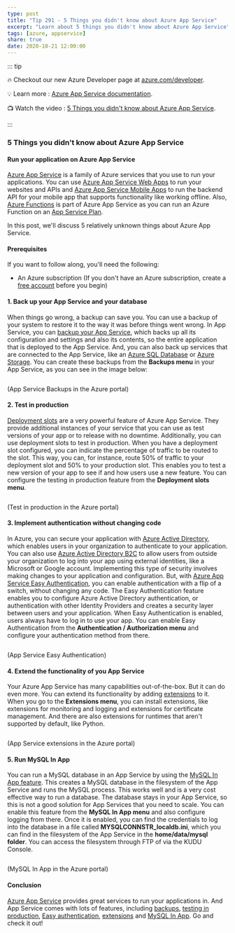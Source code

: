 ```yaml
---
type: post
title: "Tip 291 - 5 Things you didn't know about Azure App Service"
excerpt: "Learn about 5 things you didn't know about Azure App Service"
tags: [azure, appservice]
share: true
date: 2020-10-21 12:00:00
---
```


::: tip 

:fire: Checkout our new Azure Developer page at [azure.com/developer](https://azure.com/developer?WT.mc_id=azure-azuredevtips-azureappsdev).

:bulb: Learn more : [Azure App Service documentation](https://docs.microsoft.com/azure/app-service/?WT.mc_id=docs-azuredevtips-azureappsdev). 

:tv: Watch the video : [5 Things you didn't know about Azure App Service](https://youtu.be/2CLcw-PXXa4?WT.mc_id=youtube-azuredevtips-azureappsdev).

:::

### 5 Things you didn't know about Azure App Service

#### Run your application on Azure App Service
[Azure App Service](https://azure.microsoft.com/services/app-service/?WT.mc_id=azure-azuredevtips-azureappsdev) is a family of Azure services that you use to run your applications. You can use [Azure App Service Web Apps](https://azure.microsoft.com/services/app-service/web/?WT.mc_id=azure-azuredevtips-azureappsdev) to run your websites and APIs and [Azure App Service Mobile Apps](https://azure.microsoft.com/services/app-service/mobile/?WT.mc_id=azure-azuredevtips-azureappsdev) to run the backend API for your mobile app that supports functionality like working offline. Also, [Azure Functions](https://azure.microsoft.com/services/functions/) is part of Azure App Service as you can run an Azure Function on an [App Service Plan](https://docs.microsoft.com/azure/app-service/overview-hosting-plans?WT.mc_id=docs-azuredevtips-azureappsdev). 

In this post, we'll discuss 5 relatively unknown things about Azure App Service. 

#### Prerequisites
If you want to follow along, you'll need the following:
* An Azure subscription (If you don't have an Azure subscription, create a [free account](https://azure.microsoft.com/free/?WT.mc_id=azure-azuredevtips-azureappsdev) before you begin)

#### 1. Back up your App Service and your database
When things go wrong, a backup can save you. You can use a backup of your system to restore it to the way it was before things went wrong. In App Service, you can [backup your App Service](https://docs.microsoft.com/azure/app-service/manage-backup?WT.mc_id=docs-azuredevtips-azureappsdev), which backs up all its configuration and settings and also its contents, so the entire application that is deployed to the App Service. And, you can also back up services that are connected to the App Service, like an [Azure SQL Database](https://azure.microsoft.com/services/sql-database/?WT.mc_id=azure-azuredevtips-azureappsdev) or [Azure Storage](https://azure.microsoft.com/services/storage/?WT.mc_id=azure-azuredevtips-azureappsdev). You can create these backups from the **Backups menu** in your App Service, as you can see in the image below:

<img :src="$withBase('/files/77backup.png')">

(App Service Backups in the Azure portal)

#### 2. Test in production
[Deployment slots](https://docs.microsoft.com/azure/app-service/deploy-staging-slots?WT.mc_id=docs-azuredevtips-azureappsdev) are a very powerful feature of Azure App Service. They provide additional instances of your service that you can use as test versions of your app or to release with no downtime. Additionally, you can use deployment slots to test in production. When you have a deployment slot configured, you can indicate the percentage of traffic to be routed to the slot. This way, you can, for instance, route 50% of traffic to your deployment slot and 50% to your production slot. This enables you to test a new version of your app to see if and how users use a new feature. You can configure the testing in production feature from the **Deployment slots menu**. 

<img :src="$withBase('/files/77testinproduction.png')">

(Test in production in the Azure portal)

#### 3. Implement authentication without changing code
In Azure, you can secure your application with [Azure Active Directory](https://azure.microsoft.com/services/active-directory/?WT.mc_id=azure-azuredevtips-azureappsdev), which enables users in your organization to authenticate to your application. You can also use [Azure Active Directory B2C](https://azure.microsoft.com/services/active-directory/external-identities/b2c/?WT.mc_id=azure-azuredevtips-azureappsdev) to allow users from outside your organization to log into your app using external identities, like a Microsoft or Google account. Implementing this type of security involves making changes to your application and configuration. But, with [Azure App Service Easy Authentication](https://docs.microsoft.com/azure/app-service/overview-authentication-authorization?WT.mc_id=azure-azuredevtips-azureappsdev), you can enable authentication with a flip of a switch, without changing any code. The Easy Authentication feature enables you to configure Azure Active Directory authentication, or authentication with other Identity Providers and creates a security layer between users and your application. When Easy Authentication is enabled, users always have to log in to use your app. You can enable Easy Authentication from the **Authentication / Authorization menu** and configure your authentication method from there.

<img :src="$withBase('/files/77auth.png')">

(App Service Easy Authentication)

#### 4. Extend the functionality of you App Service
Your Azure App Service has many capabilities out-of-the-box. But it can do even more. You can extend its functionality by adding [extensions](https://azure.microsoft.com/blog/azure-web-sites-extensions/?WT.mc_id=azure-azuredevtips-azureappsdev) to it. When you go to the **Extensions menu**, you can install extensions, like extensions for monitoring and logging and extensions for certificate management. And there are also extensions for runtimes that aren't supported by default, like Python.

<img :src="$withBase('/files/77extensions.png')">

(App Service extensions in the Azure portal)

#### 5. Run MySQL In App
You can run a MySQL database in an App Service by using the [MySQL In App feature](https://github.com/projectkudu/kudu/wiki/MySQL-in-app?WT.mc_id=github-azuredevtips-azureappsdev). This creates a MySQL database in the filesystem of the App Service and runs the MySQL process. This works well and is a very cost effective way to run a database. The database stays in your App Service, so this is not a good solution for App Services that you need to scale. You can enable this feature from the **MySQL In App menu** and also configure logging from there. Once it is enabled, you can find the credentials to log into the database in a file called **MYSQLCONNSTR_localdb.ini**, which you can find in the filesystem of the App Service in the **home/data/mysql folder**. You can access the filesystem through FTP of via the KUDU Console. 

<img :src="$withBase('/files/77mysql.png')">

(MySQL In App in the Azure portal)

#### Conclusion
[Azure App Service](https://azure.microsoft.com/services/app-service/?WT.mc_id=azure-azuredevtips-azureappsdev) provides great services to run your applications in. And App Service comes with lots of features, including [backups](https://docs.microsoft.com/azure/app-service/manage-backup?WT.mc_id=docs-azuredevtips-azureappsdev), [testing in production](https://docs.microsoft.com/azure/app-service/deploy-staging-slots?WT.mc_id=docs-azuredevtips-azureappsdev#route-traffic), [Easy authentication](https://docs.microsoft.com/azure/app-service/overview-authentication-authorization?WT.mc_id=azure-azuredevtips-azureappsdev), [extensions](https://azure.microsoft.com/blog/azure-web-sites-extensions/?WT.mc_id=azure-azuredevtips-azureappsdev) and [MySQL In App](https://github.com/projectkudu/kudu/wiki/MySQL-in-app?WT.mc_id=github-azuredevtips-azureappsdev). Go and check it out!